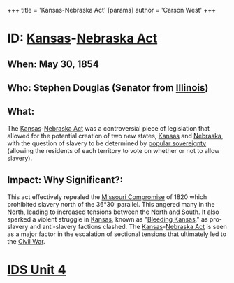 +++
 title = 'Kansas-Nebraska Act'
[params]
	author = 'Carson West'
+++
# ID: [Kansas](./../kansas/)-[Nebraska Act](./../nebraska-act/) 
## When: May 30, 1854
## Who: Stephen Douglas (Senator from [Illinois](./../illinois/)) 
## What: 
The [Kansas](./../kansas/)-[Nebraska Act](./../nebraska-act/) was a controversial piece of legislation that allowed for the potential creation of two new states, [Kansas](./../kansas/) and [Nebraska](./../nebraska/), with the question of slavery to be determined by [popular sovereignty](./../popular-sovereignty/) (allowing the residents of each territory to vote on whether or not to allow slavery). 
## Impact: Why Significant?: 
This act effectively repealed the [Missouri Compromise](./../missouri-compromise/) of 1820 which prohibited slavery north of the 36°30′ parallel. This angered many in the North, leading to increased tensions between the North and South. It also sparked a violent struggle in [Kansas](./../kansas/), known as "[Bleeding Kansas](./../bleeding-kansas/)," as pro-slavery and anti-slavery factions clashed. The [Kansas](./../kansas/)-[Nebraska Act](./../nebraska-act/) is seen as a major factor in the escalation of sectional tensions that ultimately led to the [Civil War](./../civil-war/). 

# [IDS Unit 4](./../ids-unit-4/)